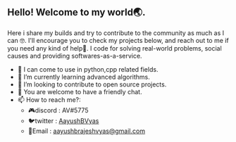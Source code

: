 ## Hello! Welcome to my world🌏.
Here i share my builds and try to contribute to the community as much as I can 🤓.
I'll encourage you to check my projects below, and reach out to me if you need any kind of help📶.
I code for solving real-world problems, social causes and providing softwares-as-a-service.

 - 🔭 I can come to use in python,cpp related fields.
 - 🌱 I’m currently learning advanced algorithms.
 - 👯 I’m looking to contribute to open source projects.
 - 💬 You are welcome to have a friendly chat.
 - 📫 How to reach me?:
    - 🎮discord : AV#5775
    - 🐦twitter : [AayushBVyas](https://twitter.com/AayushBVyas)
    - 📧Email : [aayushbrajeshvyas@gmail.com](aayushbrajeshvyas@gmail.com)
